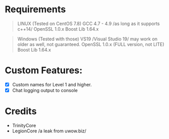 # Requirements

> LINUX (Tested on CentOS 7.8)
GCC 4.7 - 4.9 /as long as it supports c++14/
OpenSSL 1.0.x
Boost Lib 1.64.x

> Windows (Tested with those)
VS19 /Visual Studio 19/ may work on older as well, not guaranteed.
OpenSSL 1.0.x (FULL version, not LITE)
Boost Lib 1.64.x

# Custom Features: 
- [x] Custom names for Level 1 and higher.
- [x] Chat logging output to console

# Credits
- TrinityCore
- LegionCore /a leak from uwow.biz/